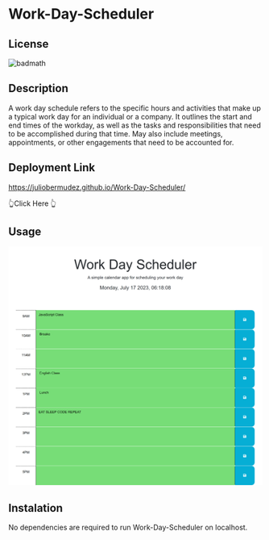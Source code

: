 # Work-Day-Scheduler

## License
![badmath](https://img.shields.io/bower/l/mi)

## Description
A work day schedule refers to the specific hours and activities that make up a typical work day for an individual or a company. It outlines the start and end times of the workday, as well as the tasks and responsibilities that need to be accomplished during that time. May also include meetings, appointments, or other engagements that need to be accounted for. 

## Deployment Link
https://juliobermudez.github.io/Work-Day-Scheduler/

👆Click Here 👆

## Usage
![Work-Day-Sheduler](./Assets/images/127.0.0.1_5500_index.html%20(1).png)

## Instalation

No dependencies are required to run Work-Day-Scheduler on localhost.
